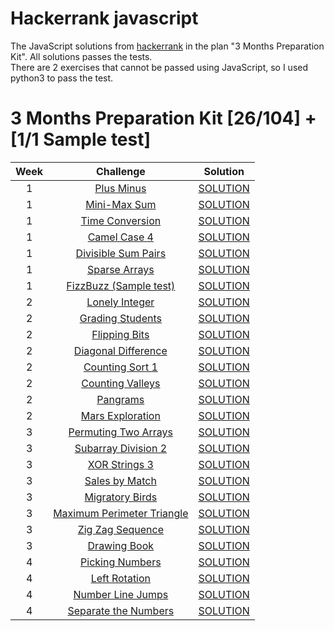 # Hackerrank javascript
The JavaScript solutions from  [hackerrank](https://www.hackerrank.com/) in the plan "3 Months Preparation Kit". All solutions passes the tests.  
There are 2 exercises that cannot be passed using JavaScript, so I used python3 to pass the test.

# 3 Months Preparation Kit [26/104] + [1/1 Sample test]
| Week  | Challenge | Solution |
| :---: | :---:     | :---:    |
| 1 | [Plus Minus](https://www.hackerrank.com/challenges/three-month-preparation-kit-plus-minus)  | [SOLUTION](https://github.com/VelascoCristian/Hackerrank-javascript/blob/main/Week%20-%201/Plus%20Minus.js) |
| 1 | [Mini-Max Sum](https://www.hackerrank.com/challenges/three-month-preparation-kit-mini-max-sum/)  | [SOLUTION](https://github.com/VelascoCristian/Hackerrank-javascript/blob/main/Week%20-%201/MiniMaxSum.js) |
| 1 | [Time Conversion](https://www.hackerrank.com/challenges/three-month-preparation-kit-time-conversion/)  | [SOLUTION](https://github.com/VelascoCristian/Hackerrank-javascript/blob/main/Week%20-%201/Breaking%20the%20Records.js) |
| 1 | [Camel Case 4](https://www.hackerrank.com/challenges/three-month-preparation-kit-camel-case/)  | [SOLUTION](https://github.com/VelascoCristian/Hackerrank-javascript/blob/main/Week%20-%201/Camel%20Case%204.js) |
| 1 | [Divisible Sum Pairs](https://www.hackerrank.com/challenges/three-month-preparation-kit-divisible-sum-pairs/)  | [SOLUTION](https://github.com/VelascoCristian/Hackerrank-javascript/blob/main/Week%20-%201/Divisible%20Sum%20Pairs.js) |
| 1 | [Sparse Arrays](https://www.hackerrank.com/challenges/three-month-preparation-kit-sparse-arrays/)  | [SOLUTION](https://github.com/VelascoCristian/Hackerrank-javascript/blob/main/Week%20-%201/Sparse%20Arrays.js) |
| 1 | [FizzBuzz (Sample test)](https://www.hackerrank.com/test/143hd7jsid6/questions/521e954e6ff11)  | [SOLUTION](https://github.com/VelascoCristian/Hackerrank-javascript/blob/main/Week%20-%201/FizzBuzz.js) |
| 2 | [Lonely Integer](https://www.hackerrank.com/challenges/three-month-preparation-kit-lonely-integer/)  | [SOLUTION](https://github.com/VelascoCristian/Hackerrank-javascript/blob/main/Week%20-%202/Lonely%20Integer.js) |
| 2 | [Grading Students](https://www.hackerrank.com/challenges/three-month-preparation-kit-grading/)  | [SOLUTION](https://github.com/VelascoCristian/Hackerrank-javascript/blob/main/Week%20-%202/Grading%20Students.js) |
| 2 | [Flipping Bits](https://www.hackerrank.com/challenges/three-month-preparation-kit-flipping-bits/)  | [SOLUTION](https://github.com/VelascoCristian/Hackerrank-javascript/blob/main/Week%20-%202/Flipping%20bits.js) |
| 2 | [Diagonal Difference](https://www.hackerrank.com/challenges/three-month-preparation-kit-diagonal-difference/)  | [SOLUTION](https://github.com/VelascoCristian/Hackerrank-javascript/blob/main/Week%20-%202/Diagonal%20Difference.js) |
| 2 | [Counting Sort 1](https://www.hackerrank.com/challenges/three-month-preparation-kit-countingsort1/)  | [SOLUTION](https://github.com/VelascoCristian/Hackerrank-javascript/blob/main/Week%20-%202/Counting%20Sort%201.js) |
| 2 | [Counting Valleys](https://www.hackerrank.com/challenges/three-month-preparation-kit-counting-valleys/)  | [SOLUTION](https://github.com/VelascoCristian/Hackerrank-javascript/blob/main/Week%20-%202/Counting%20Valleys.js) |
| 2 | [Pangrams](https://www.hackerrank.com/challenges/three-month-preparation-kit-pangrams/)  | [SOLUTION](https://github.com/VelascoCristian/Hackerrank-javascript/blob/main/Week%20-%202/Pangrams.js) |
| 2 | [Mars Exploration](https://www.hackerrank.com/challenges/three-month-preparation-kit-mars-exploration/)  | [SOLUTION](https://github.com/VelascoCristian/Hackerrank-javascript/blob/main/Week%20-%202/Mars%20Exploration.js) |
| 3 | [Permuting Two Arrays](https://www.hackerrank.com/challenges/three-month-preparation-kit-two-arrays/)  | [SOLUTION](https://github.com/VelascoCristian/Hackerrank-javascript/blob/main/Week%20-%203/Permuting%20Two%20Arrays.js) |
| 3 | [Subarray Division 2](https://www.hackerrank.com/challenges/three-month-preparation-kit-the-birthday-bar/)  | [SOLUTION](https://github.com/VelascoCristian/Hackerrank-javascript/blob/main/Week%20-%203/Subarray%20Division%202.js) |
| 3 | [XOR Strings 3](https://www.hackerrank.com/challenges/three-month-preparation-kit-strings-xor/)  | [SOLUTION](https://github.com/VelascoCristian/Hackerrank-javascript/blob/main/Week%20-%203/XOR%20Strings%203.py) |
| 3 | [Sales by Match](https://www.hackerrank.com/challenges/three-month-preparation-kit-sock-merchant/)  | [SOLUTION](https://github.com/VelascoCristian/Hackerrank-javascript/blob/main/Week%20-%203/Sales%20by%20Match.js) |
| 3 | [Migratory Birds](https://www.hackerrank.com/challenges/three-month-preparation-kit-migratory-birds/)  | [SOLUTION](https://github.com/VelascoCristian/Hackerrank-javascript/blob/main/Week%20-%203/Migratory%20Birds.js) |
| 3 | [Maximum Perimeter Triangle](https://www.hackerrank.com/challenges/three-month-preparation-kit-maximum-perimeter-triangle)  | [SOLUTION](https://github.com/VelascoCristian/Hackerrank-javascript/blob/main/Week%20-%203/Maximum%20Perimeter%20Triangle.js) |
| 3 | [Zig Zag Sequence](https://www.hackerrank.com/challenges/three-month-preparation-kit-zig-zag-sequence/)  | [SOLUTION](https://github.com/VelascoCristian/Hackerrank-javascript/blob/main/Week%20-%203/Zig%20Zag%20Sequence.py) |
| 3 | [Drawing Book](https://www.hackerrank.com/challenges/three-month-preparation-kit-drawing-book)  | [SOLUTION](https://github.com/VelascoCristian/Hackerrank-javascript/blob/main/Week%20-%203/Drawing%20Book.js) |
| 4 | [Picking Numbers](https://www.hackerrank.com/challenges/three-month-preparation-kit-picking-numbers)  | [SOLUTION](https://github.com/VelascoCristian/Hackerrank-javascript/blob/main/Week%20-%204/Picking%20Numbers.js) |
| 4 | [Left Rotation](https://www.hackerrank.com/challenges/three-month-preparation-kit-array-left-rotation)  | [SOLUTION](https://github.com/VelascoCristian/Hackerrank-javascript/blob/main/Week%20-%204/Left%20Rotation.js) |
| 4 | [Number Line Jumps](https://www.hackerrank.com/challenges/three-month-preparation-kit-kangaroo)  | [SOLUTION](https://github.com/VelascoCristian/Hackerrank-javascript/blob/main/Week%20-%204/Number%20Line%20Jumps.js) |
| 4 | [Separate the Numbers](https://www.hackerrank.com/challenges/three-month-preparation-kit-separate-the-numbers)  | [SOLUTION](https://github.com/VelascoCristian/Hackerrank-javascript/blob/main/Week%20-%204/Separate%20the%20Numbers.js) |



